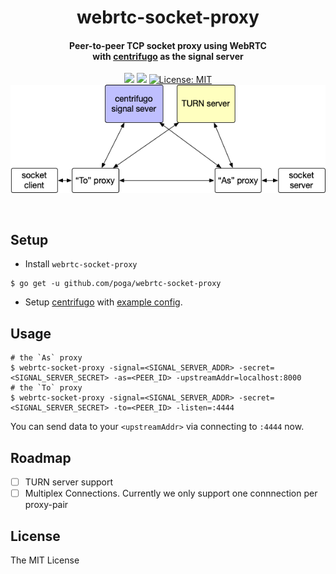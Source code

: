 <h1 align="center">
  webrtc-socket-proxy
</h1>
<h4 align="center">Peer-to-peer TCP socket proxy using WebRTC<br/> with <a href="https://centrifugal.github.io/centrifugo/">centrifugo</a> as the signal server</h4>

<p align="center">
  <img src="https://img.shields.io/badge/stability-experimental-orange.svg">
  <img src="https://travis-ci.org/poga/webrtc-socket-proxy.svg?branch=master">
  <a href="LICENSE"><img src="https://img.shields.io/badge/License-MIT-yellow.svg" alt="License: MIT"></a><br />
  <img src="./how.png"><br/>
</p>
<br />

## Setup

* Install `webrtc-socket-proxy`

```
$ go get -u github.com/poga/webrtc-socket-proxy
```

* Setup [centrifugo](https://github.com/centrifugal/centrifugo/releases) with [example config](config.centrifugo.test.json).

## Usage

```
# the `As` proxy
$ webrtc-socket-proxy -signal=<SIGNAL_SERVER_ADDR> -secret=<SIGNAL_SERVER_SECRET> -as=<PEER_ID> -upstreamAddr=localhost:8000
# the `To` proxy
$ webrtc-socket-proxy -signal=<SIGNAL_SERVER_ADDR> -secret=<SIGNAL_SERVER_SECRET> -to=<PEER_ID> -listen=:4444
```

You can send data to your `<upstreamAddr>` via connecting to `:4444` now.

## Roadmap

- [ ] TURN server support
- [ ] Multiplex Connections. Currently we only support one connnection per proxy-pair

## License

The MIT License